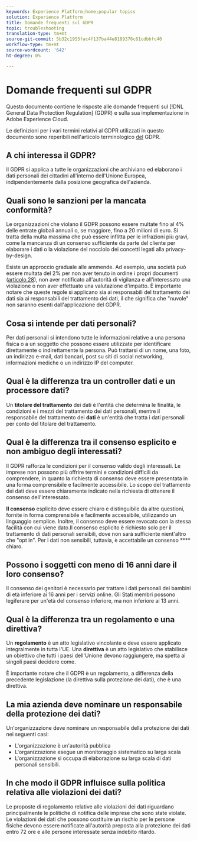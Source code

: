 ```yaml
---
keywords: Experience Platform;home;popular topics
solution: Experience Platform
title: Domande frequenti sul GDPR
topic: troubleshooting
translation-type: tm+mt
source-git-commit: 5b32c1955fac4f137ba44e8189376c81cdbbfc40
workflow-type: tm+mt
source-wordcount: '642'
ht-degree: 0%

---
```



# Domande frequenti sul GDPR

Questo documento contiene le risposte alle domande frequenti sul [!DNL General Data Protection Regulation] (GDPR) e sulla sua implementazione in Adobe Experience Cloud.

Le definizioni per i vari termini relativi al GDPR utilizzati in questo documento sono reperibili nell&#39;articolo terminologico [del](terminology.md) GDPR.

## A chi interessa il GDPR?

Il GDPR si applica a tutte le organizzazioni che archiviano ed elaborano i dati personali dei cittadini all&#39;interno dell&#39;Unione Europea, indipendentemente dalla posizione geografica dell&#39;azienda.

## Quali sono le sanzioni per la mancata conformità?

Le organizzazioni che violano il GDPR possono essere multate fino al 4% delle entrate globali annuali o, se maggiore, fino a 20 milioni di euro. Si tratta della multa massima che può essere inflitta per le infrazioni più gravi, come la mancanza di un consenso sufficiente da parte del cliente per elaborare i dati o la violazione del nocciolo dei concetti legati alla privacy-by-design.

Esiste un approccio graduale alle ammende. Ad esempio, una società può essere multata del 2% per non aver tenuto in ordine i propri documenti ([articolo 28](http://www.privacy-regulation.eu/en/article-28-processor-GDPR.htm)), non aver notificato all&#39;autorità di vigilanza e all&#39;interessato una violazione o non aver effettuato una valutazione d&#39;impatto. È importante notare che queste regole si applicano sia ai responsabili del trattamento dei dati sia ai responsabili del trattamento dei dati, il che significa che &quot;nuvole&quot; non saranno esenti dall&#39;applicazione del GDPR.

## Cosa si intende per dati personali?

Per dati personali si intendono tutte le informazioni relative a una persona fisica o a un soggetto che possono essere utilizzate per identificare direttamente o indirettamente la persona. Può trattarsi di un nome, una foto, un indirizzo e-mail, dati bancari, post su siti di social networking, informazioni mediche o un indirizzo IP del computer.

## Qual è la differenza tra un controller dati e un processore dati?

Un **titolare del trattamento** dei dati è l&#39;entità che determina le finalità, le condizioni e i mezzi del trattamento dei dati personali, mentre il responsabile del trattamento dei **dati** è un&#39;entità che tratta i dati personali per conto del titolare del trattamento.

## Qual è la differenza tra il consenso esplicito e non ambiguo degli interessati?

Il GDPR rafforza le condizioni per il consenso valido degli interessati. Le imprese non possono più offrire termini e condizioni difficili da comprendere, in quanto la richiesta di consenso deve essere presentata in una forma comprensibile e facilmente accessibile. Lo scopo del trattamento dei dati deve essere chiaramente indicato nella richiesta di ottenere il consenso dell&#39;interessato.

**Il consenso** esplicito deve essere chiaro e distinguibile da altre questioni, fornite in forma comprensibile e facilmente accessibile, utilizzando un linguaggio semplice. Inoltre, il consenso deve essere revocato con la stessa facilità con cui viene dato. &#x200B; Il consenso esplicito è richiesto solo per il trattamento di dati personali sensibili, dove non sarà sufficiente nient&#39;altro che &quot;opt in&quot;. Per i dati non sensibili, tuttavia, è accettabile un consenso **** chiaro.

## Possono i soggetti con meno di 16 anni dare il loro consenso?

Il consenso dei genitori è necessario per trattare i dati personali dei bambini di età inferiore ai 16 anni per i servizi online. Gli Stati membri possono legiferare per un&#39;età del consenso inferiore, ma non inferiore ai 13 anni.

## Qual è la differenza tra un regolamento e una direttiva?

Un **regolamento** è un atto legislativo vincolante e deve essere applicato integralmente in tutta l&#39;UE. Una **direttiva** è un atto legislativo che stabilisce un obiettivo che tutti i paesi dell&#39;Unione devono raggiungere, ma spetta ai singoli paesi decidere come.

È importante notare che il GDPR è un regolamento, a differenza della precedente legislazione (la direttiva sulla protezione dei dati), che è una direttiva.

## La mia azienda deve nominare un responsabile della protezione dei dati?

Un&#39;organizzazione deve nominare un responsabile della protezione dei dati nei seguenti casi:

* L&#39;organizzazione è un&#39;autorità pubblica
* L&#39;organizzazione esegue un monitoraggio sistematico su larga scala
* L&#39;organizzazione si occupa di elaborazione su larga scala di dati personali sensibili.

## In che modo il GDPR influisce sulla politica relativa alle violazioni dei dati?

Le proposte di regolamento relative alle violazioni dei dati riguardano principalmente le politiche di notifica delle imprese che sono state violate. Le violazioni dei dati che possono costituire un rischio per le persone fisiche devono essere notificate all&#39;autorità preposta alla protezione dei dati entro 72 ore e alle persone interessate senza indebito ritardo.